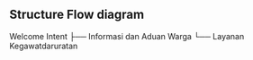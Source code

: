 ## Structure Flow diagram

Welcome Intent
├── Informasi dan Aduan Warga
└── Layanan Kegawatdaruratan